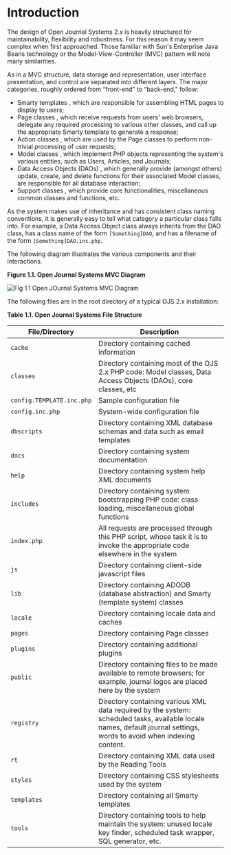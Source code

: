 # Introduction

The design of Open Journal Systems 2.x is heavily structured for maintainability, flexibility and robustness. For this reason it may seem complex when first approached. Those familiar with Sun's Enterprise Java Beans technology or the Model-View-Controller (MVC) pattern will note many similarities.

As in a MVC structure, data storage and representation, user interface presentation, and control are separated into different layers. The major categories, roughly ordered from “front-end" to “back-end," follow:

- Smarty templates , which are responsible for assembling HTML pages to display to users;
- Page classes , which receive requests from users' web browsers, delegate any required processing to various other classes, and call up the appropriate Smarty template to generate a response;
- Action classes , which are used by the Page classes to perform non-trivial processing of user requests;
- Model classes , which implement PHP objects representing the system's various entities, such as Users, Articles, and Journals;
- Data Access Objects (DAOs) , which generally provide (amongst others) update, create, and delete functions for their associated Model classes, are responsible for all database interaction;
- Support classes , which provide core functionalities, miscellaneous common classes and functions, etc.

As the system makes use of inheritance and has consistent class naming conventions, it is generally easy to tell what category a particular class falls into. For example, a Data Access Object class always inherits from the DAO class, has a class name of the form ``[Something]DAO``, and has a filename of the form ``[Something]DAO.inc.php``.

The following diagram illustrates the various components and their interactions.

**Figure 1.1. Open Journal Systems MVC Diagram**

![Fig 1.1 Open JOurnal Systems MVC Diagram](/fig1.png)

The following files are in the root directory of a typical OJS 2.x installation:

**Table 1.1. Open Journal Systems File Structure**

| File/Directory | Description |
| ----- | ----- |
| ``cache`` | Directory containing cached information |
| ``classes`` | Directory containing most of the OJS 2.x PHP code: Model classes, Data Access Objects (DAOs), core classes, etc |
| ``config.TEMPLATE.inc.php`` | Sample configuration file |
| ``config.inc.php`` | System-wide configuration file |
| ``dbscripts`` | Directory containing XML database schemas and data such as email templates |
| ``docs`` | Directory containing system documentation |
| ``help`` | Directory containing system help XML documents |
| ``includes`` | Directory containing system bootstrapping PHP code: class loading, miscellaneous global functions |
| ``index.php`` | All requests are processed through this PHP script, whose task it is to invoke the appropriate code elsewhere in the system |
| ``js`` | Directory containing client-side javascript files |
| ``lib`` | Directory containing ADODB (database abstraction) and Smarty (template system) classes |
| ``locale`` | Directory containing locale data and caches |
| ``pages`` | Directory containing Page classes |
| ``plugins`` | Directory containing additional plugins |
| ``public`` | Directory containing files to be made available to remote browsers; for example, journal logos are placed here by the system |
| ``registry`` |Directory containing various XML data required by the system: scheduled tasks, available locale names, default journal settings, words to avoid when indexing content. |
| ``rt`` | Directory containing XML data used by the Reading Tools |
| ``styles`` | Directory containing CSS stylesheets used by the system |
| ``templates`` | Directory containing all Smarty templates |
| ``tools`` | Directory containing tools to help maintain the system: unused locale key finder, scheduled task wrapper, SQL generator, etc. |
